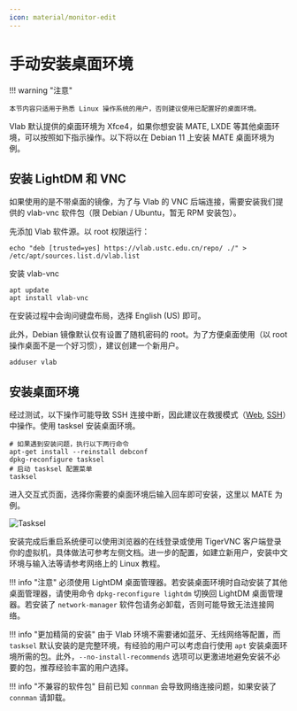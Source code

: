 ```yaml
---
icon: material/monitor-edit
---
```


# 手动安装桌面环境

!!! warning "注意"

    本节内容只适用于熟悉 Linux 操作系统的用户，否则建议使用已配置好的桌面环境。

Vlab 默认提供的桌面环境为 Xfce4，如果你想安装 MATE, LXDE 等其他桌面环境，可以按照如下指示操作。以下将以在 Debian 11 上安装 MATE 桌面环境为例。

## 安装 LightDM 和 VNC

如果使用的是不带桌面的镜像，为了与 Vlab 的 VNC 后端连接，需要安装我们提供的 vlab-vnc 软件包（限 Debian / Ubuntu，暂无 RPM 安装包）。

先添加 Vlab 软件源。以 root 权限运行：

```shell
echo "deb [trusted=yes] https://vlab.ustc.edu.cn/repo/ ./" > /etc/apt/sources.list.d/vlab.list
```

安装 vlab-vnc

```shell
apt update
apt install vlab-vnc
```

在安装过程中会询问键盘布局，选择 English (US) 即可。

此外，Debian 镜像默认仅有设置了随机密码的 root。为了方便桌面使用（以 root 操作桌面不是一个好习惯），建议创建一个新用户。

```shell
adduser vlab
```

## 安装桌面环境

经过测试，以下操作可能导致 SSH 连接中断，因此建议在救援模式（[Web](../login/ssh.md#web-username), [SSH](../login/ssh.md#recovery)）中操作。使用 tasksel 安装桌面环境。

```shell
# 如果遇到安装问题，执行以下两行命令
apt-get install --reinstall debconf
dpkg-reconfigure tasksel
# 启动 tasksel 配置菜单
tasksel
```

进入交互式页面，选择你需要的桌面环境后输入回车即可安装，这里以 MATE 为例。

![Tasksel](../images/install-desktop-tasksel.png)

安装完成后重启系统便可以使用浏览器的在线登录或使用 TigerVNC 客户端登录你的虚拟机，具体做法可参考左侧文档。进一步的配置，如建立新用户，安装中文环境与输入法等请参考网络上的 Linux 教程。

!!! info "注意"
    必须使用 LightDM 桌面管理器。若安装桌面环境时自动安装了其他桌面管理器，请使用命令 `dpkg-reconfigure lightdm` 切换回 LightDM 桌面管理器。若安装了 `network-manager` 软件包请务必卸载，否则可能导致无法连接网络。

!!! info "更加精简的安装"
    由于 Vlab 环境不需要诸如蓝牙、无线网络等配置，而 `tasksel` 默认安装的是完整环境，有经验的用户可以考虑自行使用 `apt` 安装桌面环境所需的包。此外，`--no-install-recommends` 选项可以更激进地避免安装不必要的包，推荐经验丰富的用户选择。

!!! info "不兼容的软件包"
    目前已知 `connman` 会导致网络连接问题，如果安装了 `connman` 请卸载。
